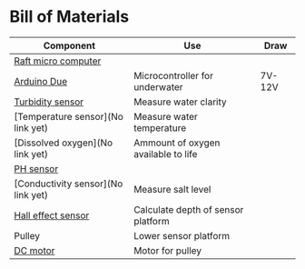 # Bill of Materials

|Component|Use|Draw|
|-|-|-|
[Raft micro computer](https://docs.arduino.cc/hardware/due/)||
|[Arduino Due](https://docs.arduino.cc/hardware/due/)|Microcontroller for underwater|7V-12V|
[Turbidity sensor](https://www.rikasensor.com/rk500-07-ss-turbidity-sensor.html)|Measure water clarity||
[Temperature sensor](No link yet)|Measure water temperature||
[Dissolved oxygen](No link yet)|Ammount of oxygen available to life||
[PH sensor](https://www.tme.eu/se/details/df-sen0169/miljosensorer/dfrobot/sen0169/?brutto=1&currency=SEK&utm_source=google&utm_medium=cpc&utm_campaign=SZWECJA%20%5BPLA%5D%20CSS&gad_source=1&gad_campaignid=10592617092&gbraid=0AAAAADyylhKaLvBuarhv-r72DDDWdiH70&gclid=CjwKCAjwiY_GBhBEEiwAFaghvvAh3KSy9wSjFVwgDGqpyaT34C1E88sXrE3lENyJp1a6bsXzxXuPvBoCppYQAvD_BwE)||
|[Conductivity sensor](No link yet)|Measure salt level||
|[Hall effect sensor](https://www.electrokit.com/tlv49645-sip-3-hall-effektsensor-digital?gad_source=1&gad_campaignid=17338847491&gbraid=0AAAAAD_OrGN7ekLvdRKENoxCQ38xOgkfL&gclid=CjwKCAjwiY_GBhBEEiwAFaghvvtc5-3xuZx12bOuwTdUgIruGaBNhWvSB5BtiQO6VNAnJ_LaX2MxmBoCMSQQAvD_BwE)|Calculate depth of sensor platform||
|Pulley|Lower sensor platform||
|[DC motor](https://www.biltema.se/bil---mc/lasta-och-dra/transporttillbehor/elektriska-vinschar/elvinsch-12-v-907-kg-2000042426?utm_source=google&utm_medium=cpc&utm_campaign=p-shopping-LIA-mid&gad_source=1&gad_campaignid=1603792037&gbraid=0AAAAADowiYi8V4ggsYYD4R_vxDRMR9FQR&gclid=Cj0KCQjwoP_FBhDFARIsANPG24PgOhgRuM1j2egWvMcDXaO6lrkzRsuYV2femD6pD6_SUT8Prufzs9IaAtKREALw_wcB)|Motor for pulley||
